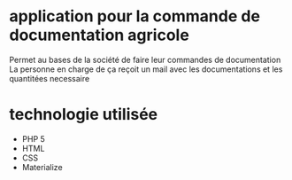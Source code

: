 # application pour la commande de documentation agricole
Permet au bases de la société de faire leur commandes de documentation 
La personne en charge de ça reçoit un mail avec les documentations et les quantitées necessaire

# technologie utilisée
* PHP 5
* HTML
* CSS
* Materialize

